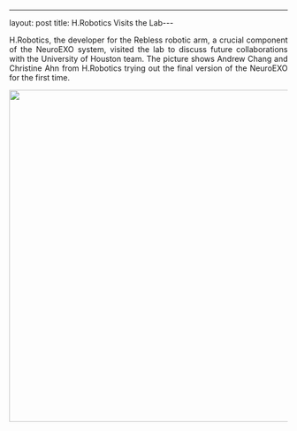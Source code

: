 ---
layout: post
title: H.Robotics Visits the Lab---

<p align="justify"> H.Robotics, the developer for the Rebless robotic arm, a crucial component of the NeuroEXO system, visited the lab to discuss future collaborations with the University of Houston team. The picture shows Andrew Chang and Christine Ahn from H.Robotics trying out the final version of the NeuroEXO for the first time. </p>

<div style="text-align:center"><img src="/photos/ hrobotics_visit.jpg" width="600" /></div>
